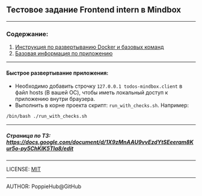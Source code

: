 ## Тестовое задание Frontend intern в Mindbox 

----

### Содержание:
1. [Инструкция по развертыванию Docker и базовых команд](./readme/dockerCommands.md)
2. [Базовая информация по приложению](./readme/basicInfo.md)

----

#### Быстрое развертывание приложения:
- Необходимо добавить строчку `127.0.0.1 todos-mindbox.client` в файл hosts (В вашей ОС), чтобы иметь локальный доступ к приложению внутри браузера.
- Выполнить в корне проекта скрипт: `run_with_checks.sh`. Например: 
```bash 
/bin/bash ./run_with_checks.sh
```

----

##### Страница по ТЗ: https://docs.google.com/document/d/1X9zMnAAU9vvEzdYtSEeeram8Kur5o-py5ChKlK5TIa8/edit

----

LICENSE: [MIT](./readme/license.md)

---

AUTHOR: PoppieHub@GitHub
